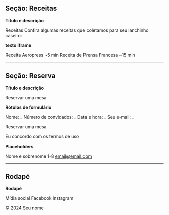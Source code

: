 ## Seção: Receitas

**Título e descrição**

Receitas
Confira algumas receitas que coletamos para seu lanchinho caseiro:

**texto iframe**

Receita Aeropress
~5 min
Receita de Prensa Francesa
~15 min

---

## Seção: Reserva

**Título e descrição**

Reservar uma mesa

**Rótulos de formulário**

Nome: _
Número de convidados: _
Data e hora: _
Seu e-mail: _

Reservar uma mesa

Eu concordo com os termos de uso

**Placeholders**

Nome e sobrenome
1-8
email@email.com

---

## Rodapé

**Rodapé**

Mídia social
Facebook
Instagram

© 2024 Seu nome
